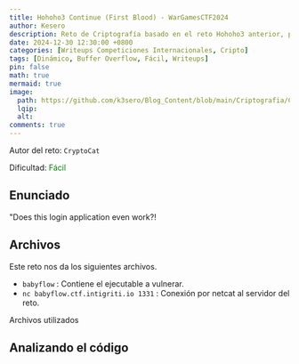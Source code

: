 ```yaml
---
title: Hohoho3 Continue (First Blood) - WarGamesCTF2024
author: Kesero
description: Reto de Criptografía basado en el reto Hohoho3 anterior, pero con más sanitización
date: 2024-12-30 12:30:00 +0800
categories: [Writeups Competiciones Internacionales, Cripto]
tags: [Dinámico, Buffer Overflow, Fácil, Writeups]
pin: false
math: true
mermaid: true
image:
  path: https://github.com/k3sero/Blog_Content/blob/main/Criptografia/Codigos_Practicas/RSA/img/Titulo.png?raw=true
  lqip: 
  alt: 
comments: true
---
```


Autor del reto: `CryptoCat`

Dificultad: <font color=green>Fácil</font>

## Enunciado

"Does this login application even work?!

## Archivos

Este reto nos da los siguientes archivos.

- `babyflow` : Contiene el ejecutable a vulnerar.
- `nc babyflow.ctf.intigriti.io 1331` : Conexión por netcat al servidor del reto.

Archivos utilizados

## Analizando el código
